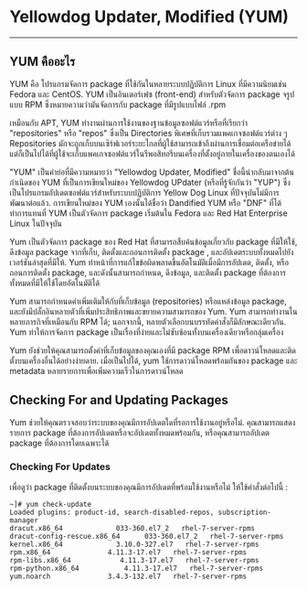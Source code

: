 # Yellowdog Updater, Modified (YUM)

<hr>

## YUM คืออะไร

YUM คือ โปรแกรมจัดการ package ที่ใช้กันในหลายระบบปฏิบัติการ Linux ที่มีความนิยมเช่น Fedora และ CentOS. YUM เป็นอินเตอร์เฟซ (front-end) สำหรับตัวจัดการ package จรูปแบบ RPM ซึ่งหมายความว่ามันจัดการกับ package ที่มีรูปแบบไฟล์ .rpm

เหมือนกับ APT, YUM ทำงานผ่านการใช้งานของฐานข้อมูลซอฟต์แวร์หรือที่เรียกว่า "repositories" หรือ "repos" ซึ่งเป็น Directories พิเศษที่เก็บรวมแพคเกจซอฟต์แวร์ต่าง ๆ Repositories มักจะถูกเก็บบนเซิร์ฟเวอร์ระยะไกลที่ผู้ใช้สามารถเข้าถึงผ่านการเชื่อมต่อเครือข่ายได้ แต่ก็เป็นไปได้ที่ผู้ใช้จะเก็บแพคเกจซอฟต์แวร์ในรีพอสิทอรีบนเครื่องที่ตั้งอยู่ภายในเครื่องของตนเองได้

"YUM" เป็นคำย่อที่มีความหมายว่า "Yellowdog Updater, Modified" ชื่อนี้นำกลับมาจากต้นกำเนิดของ YUM ที่เป็นการเขียนใหม่ของ Yellowdog UPdater (หรือที่รู้จักกันว่า "YUP") ซึ่งเป็นโปรแกรมอัปเดตซอฟต์แวร์สำหรับระบบปฏิบัติการ Yellow Dog Linux ที่ปัจจุบันไม่มีการพัฒนาต่อแล้ว. การเขียนใหม่ของ YUM เองนั้นได้ชื่อว่า Dandified YUM หรือ "DNF" ที่ได้ทำการแทนที่ YUM เป็นตัวจัดการ package เริ่มต้นใน Fedora และ Red Hat Enterprise Linux ในปัจจุบัน

Yum เป็นตัวจัดการ package ของ Red Hat ที่สามารถสืบค้นข้อมูลเกี่ยวกับ package ที่มีให้ใช้, ดึงข้อมูล package จากที่เก็บ, ติดตั้งและถอนการติดตั้ง package , และอัปเดตระบบทั้งหมดไปยังเวอร์ชันล่าสุดที่มีให้. Yum ทำหน้าที่การแก้ไขข้อผิดพลาดขึ้นอัตโนมัติเมื่อมีการอัปเดต, ติดตั้ง, หรือถอนการติดตั้ง package, และดังนั้นสามารถกำหนด, ดึงข้อมูล, และติดตั้ง package ที่ต้องการทั้งหมดที่มีให้ใช้โดยอัตโนมัติได้

Yum สามารถกำหนดค่าเพิ่มเติมให้กับที่เก็บข้อมูล (repositories) หรือแหล่งข้อมูล package, และยังมีปลั๊กอินหลายตัวที่เพิ่มประสิทธิภาพและขยายความสามารถของ Yum. Yum สามารถทำงานในหลายภารกิจที่เหมือนกับ RPM ได้; นอกจากนี้, หลายตัวเลือกบนบรรทัดคำสั่งก็มีลักษณะเดียวกัน. Yum ทำให้การจัดการ package เป็นเรื่องที่ง่ายและไม่ซับซ้อนทั้งบนเครื่องเดียวหรือกลุ่มเครื่อง

Yum ยังช่วยให้คุณสามารถตั้งค่าที่เก็บข้อมูลของคุณเองที่มี package RPM เพื่อดาวน์โหลดและติดตั้งบนเครื่องอื่นได้อย่างง่ายดาย. เมื่อเป็นไปได้, yum ใช้การดาวน์โหลดพร้อมกันของ package และ metadata หลายรายการเพื่อเพิ่มความเร็วในการดาวน์โหลด

## Checking For and Updating Packages

Yum ช่วยให้คุณตรวจสอบว่าระบบของคุณมีการอัปเดตใดที่รอการใช้งานอยู่หรือไม่. คุณสามารถแสดงรายการ package ที่ต้องการอัปเดตหรือจะอัปเดตทั้งหมดพร้อมกัน, หรือคุณสามารถอัปเดต package ที่ต้องการโดยเฉพาะได้

### Checking For Updates

เพื่อดูว่า package ที่ติดตั้งบนระบบของคุณมีการอัปเดตที่พร้อมใช้งานหรือไม่ ให้ใช้คำสั่งต่อไปนี้ :
```
~]# yum check-update
Loaded plugins: product-id, search-disabled-repos, subscription-manager
dracut.x86_64             033-360.el7_2   rhel-7-server-rpms
dracut-config-rescue.x86_64      033-360.el7_2   rhel-7-server-rpms
kernel.x86_64             3.10.0-327.el7   rhel-7-server-rpms
rpm.x86_64              4.11.3-17.el7   rhel-7-server-rpms
rpm-libs.x86_64            4.11.3-17.el7   rhel-7-server-rpms
rpm-python.x86_64           4.11.3-17.el7   rhel-7-server-rpms
yum.noarch              3.4.3-132.el7   rhel-7-server-rpms
```
